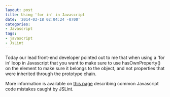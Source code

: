```yaml
---
layout: post
title: Using 'for in' in Javascript
date: '2014-03-18 02:04:24 -0700'
categories:
- Javascript
tags:
- javascript
- JsLint
---
```

Today our lead front-end developer pointed out to me that when using a 'for in' loop in Javascript that you want to make sure to use hasOwnProperty() on the element to make sure it belongs to the object, and not properties that were inherited through the prototype chain.

More information is available on <a href="http://www.jslint.com/lint.html#forin" target="_blank">this page</a> describing common Javascript code mistakes caught by JSLint.

